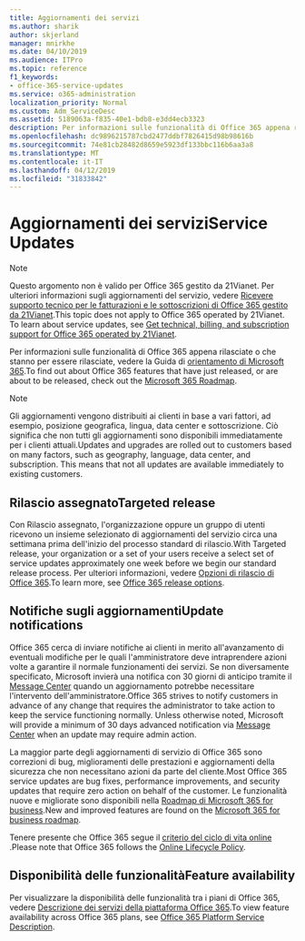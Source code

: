 ```yaml
---
title: Aggiornamenti dei servizi
ms.author: sharik
author: skjerland
manager: mnirkhe
ms.date: 04/10/2019
ms.audience: ITPro
ms.topic: reference
f1_keywords:
- office-365-service-updates
ms.service: o365-administration
localization_priority: Normal
ms.custom: Adm_ServiceDesc
ms.assetid: 5189063a-f835-40e1-bdb8-e3dd4ecb3323
description: Per informazioni sulle funzionalità di Office 365 appena rilasciate o che stanno per essere rilasciate, vedere la Guida di orientamento di Microsoft 365.
ms.openlocfilehash: dc9896215787cbd2477ddbf7826415d98b98616b
ms.sourcegitcommit: 74e81cb28482d8659e5923df133bbc116b6aa3a8
ms.translationtype: MT
ms.contentlocale: it-IT
ms.lasthandoff: 04/12/2019
ms.locfileid: "31833842"
---
```

# <a name="service-updates"></a><span data-ttu-id="30bec-103">Aggiornamenti dei servizi</span><span class="sxs-lookup"><span data-stu-id="30bec-103">Service Updates</span></span>

> [!NOTE]
> <span data-ttu-id="30bec-p101">Questo argomento non è valido per Office 365 gestito da 21Vianet. Per ulteriori informazioni sugli aggiornamenti del servizio, vedere [Ricevere supporto tecnico per le fatturazioni e le sottoscrizioni di Office 365 gestito da 21Vianet](http://go.microsoft.com/fwlink/?LinkID=733350&amp;clcid=0x409).</span><span class="sxs-lookup"><span data-stu-id="30bec-p101">This topic does not apply to Office 365 operated by 21Vianet. To learn about service updates, see [Get technical, billing, and subscription support for Office 365 operated by 21Vianet](http://go.microsoft.com/fwlink/?LinkID=733350&amp;clcid=0x409).</span></span> 
  
<span data-ttu-id="30bec-106">Per informazioni sulle funzionalità di Office 365 appena rilasciate o che stanno per essere rilasciate, vedere la Guida di [orientamento di Microsoft 365](https://go.microsoft.com/fwlink/?LinkId=509914).</span><span class="sxs-lookup"><span data-stu-id="30bec-106">To find out about Office 365 features that have just released, or are about to be released, check out the [Microsoft 365 Roadmap](https://go.microsoft.com/fwlink/?LinkId=509914).</span></span>
  
> [!NOTE]
> <span data-ttu-id="30bec-p102">Gli aggiornamenti vengono distribuiti ai clienti in base a vari fattori, ad esempio, posizione geografica, lingua, data center e sottoscrizione. Ciò significa che non tutti gli aggiornamenti sono disponibili immediatamente per i clienti attuali.</span><span class="sxs-lookup"><span data-stu-id="30bec-p102">Updates and upgrades are rolled out to customers based on many factors, such as geography, language, data center, and subscription. This means that not all updates are available immediately to existing customers.</span></span> 
  
## <a name="targeted-release"></a><span data-ttu-id="30bec-109">Rilascio assegnato</span><span class="sxs-lookup"><span data-stu-id="30bec-109">Targeted release</span></span>

<span data-ttu-id="30bec-110">Con Rilascio assegnato, l'organizzazione oppure un gruppo di utenti ricevono un insieme selezionato di aggiornamenti del servizio circa una settimana prima dell'inizio del processo standard di rilascio.</span><span class="sxs-lookup"><span data-stu-id="30bec-110">With Targeted release, your organization or a set of your users receive a select set of service updates approximately one week before we begin our standard release process.</span></span> <span data-ttu-id="30bec-111">Per ulteriori informazioni, vedere [Opzioni di rilascio di Office 365](https://docs.microsoft.com/office365/admin/manage/release-options-in-office-365?view=o365-worldwide).</span><span class="sxs-lookup"><span data-stu-id="30bec-111">To learn more, see [Office 365 release options](https://docs.microsoft.com/office365/admin/manage/release-options-in-office-365?view=o365-worldwide).</span></span> 
  
## <a name="update-notifications"></a><span data-ttu-id="30bec-112">Notifiche sugli aggiornamenti</span><span class="sxs-lookup"><span data-stu-id="30bec-112">Update notifications</span></span>

<span data-ttu-id="30bec-p104">Office 365 cerca di inviare notifiche ai clienti in merito all'avanzamento di eventuali modifiche per le quali l'amministratore deve intraprendere azioni volte a garantire il normale funzionamenti dei servizi. Se non diversamente specificato, Microsoft invierà una notifica con 30 giorni di anticipo tramite il [Message Center](http://technet.microsoft.com/library/38FB3333-BFCC-4340-A37B-DEDA509C209.aspx) quando un aggiornamento potrebbe necessitare l'intervento dell'amministratore.</span><span class="sxs-lookup"><span data-stu-id="30bec-p104">Office 365 strives to notify customers in advance of any change that requires the administrator to take action to keep the service functioning normally. Unless otherwise noted, Microsoft will provide a minimum of 30 days advanced notification via [Message Center](http://technet.microsoft.com/library/38FB3333-BFCC-4340-A37B-DEDA509C209.aspx) when an update may require admin action.</span></span> 
  
<span data-ttu-id="30bec-115">La maggior parte degli aggiornamenti di servizio di Office 365 sono correzioni di bug, miglioramenti delle prestazioni e aggiornamenti della sicurezza che non necessitano azioni da parte del cliente.</span><span class="sxs-lookup"><span data-stu-id="30bec-115">Most Office 365 service updates are bug fixes, performance improvements, and security updates that require zero action on behalf of the customer.</span></span> <span data-ttu-id="30bec-116">Le funzionalità nuove e migliorate sono disponibili nella [Roadmap di Microsoft 365 for business](http://roadmap.office.com/).</span><span class="sxs-lookup"><span data-stu-id="30bec-116">New and improved features are found on the [Microsoft 365 for business roadmap](http://roadmap.office.com/).</span></span>
  
<span data-ttu-id="30bec-117">Tenere presente che Office 365 segue il [criterio del ciclo di vita online ](https://support.microsoft.com/lifecycle#gp/osslpolicy).</span><span class="sxs-lookup"><span data-stu-id="30bec-117">Please note that Office 365 follows the [Online Lifecycle Policy](https://support.microsoft.com/lifecycle#gp/osslpolicy).</span></span>
  
## <a name="feature-availability"></a><span data-ttu-id="30bec-118">Disponibilità delle funzionalità</span><span class="sxs-lookup"><span data-stu-id="30bec-118">Feature availability</span></span>

<span data-ttu-id="30bec-119">Per visualizzare la disponibilità delle funzionalità tra i piani di Office 365, vedere [Descrizione dei servizi della piattaforma Office 365](https://technet.microsoft.com/library/office-365-platform-service-description.aspx).</span><span class="sxs-lookup"><span data-stu-id="30bec-119">To view feature availability across Office 365 plans, see [Office 365 Platform Service Description](https://technet.microsoft.com/library/office-365-platform-service-description.aspx).</span></span>
  

